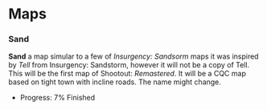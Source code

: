 # Maps
### Sand
**Sand** a map simular to a few of _Insurgency: Sandsorm_ maps it was inspired by _Tell_ from Insurgency: Sandstorm, however it will not be a copy of Tell. This will be the first map of Shootout: _Remastered_. It will be a CQC map based on tight town with incline roads. The name might change.
- Progress: 7% Finished
